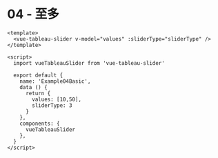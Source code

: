 # 04 - 至多

<ClientOnly>
<Example04Basic></Example04Basic>
</ClientOnly>

```vue
<template>
  <vue-tableau-slider v-model="values" :sliderType="sliderType" />
</template>

<script>
  import vueTableauSlider from 'vue-tableau-slider'

  export default {
    name: 'Example04Basic',
    data () {
      return {
        values: [10,50],
        sliderType: 3
      }
    },
    components: {
      vueTableauSlider
    },
  }
</script>
```

